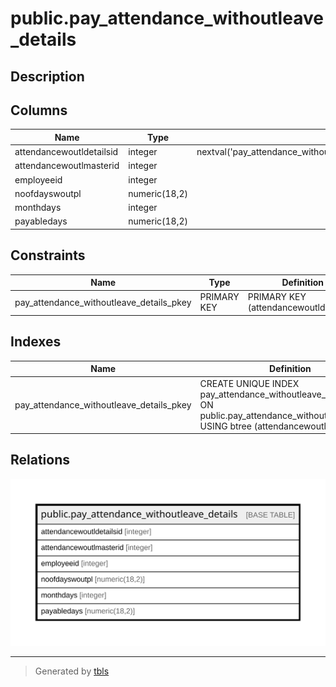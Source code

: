 # public.pay_attendance_withoutleave_details

## Description

## Columns

| Name | Type | Default | Nullable | Children | Parents | Comment |
| ---- | ---- | ------- | -------- | -------- | ------- | ------- |
| attendancewoutldetailsid | integer | nextval('pay_attendance_withoutleave_detail_attendancewoutldetailsid_seq'::regclass) | false |  |  |  |
| attendancewoutlmasterid | integer |  | true |  |  |  |
| employeeid | integer |  | true |  |  |  |
| noofdayswoutpl | numeric(18,2) |  | true |  |  |  |
| monthdays | integer |  | true |  |  |  |
| payabledays | numeric(18,2) |  | true |  |  |  |

## Constraints

| Name | Type | Definition |
| ---- | ---- | ---------- |
| pay_attendance_withoutleave_details_pkey | PRIMARY KEY | PRIMARY KEY (attendancewoutldetailsid) |

## Indexes

| Name | Definition |
| ---- | ---------- |
| pay_attendance_withoutleave_details_pkey | CREATE UNIQUE INDEX pay_attendance_withoutleave_details_pkey ON public.pay_attendance_withoutleave_details USING btree (attendancewoutldetailsid) |

## Relations

![er](public.pay_attendance_withoutleave_details.svg)

---

> Generated by [tbls](https://github.com/k1LoW/tbls)
